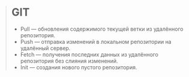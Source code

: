 > # GIT
>
> - Pull — обновления содержимого текущей ветки из удалённого репозитория.
> - Push — отправка изменений в локальном репозитории на удалённый сервер.
> - Fetch — получения последних данных из удалённого репозитория без слияния изменений.
> - Init — создания нового пустого репозитория.
